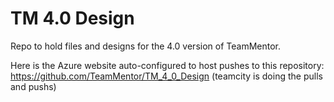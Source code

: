 TM 4.0 Design
=============

Repo to hold files and designs for the 4.0 version of TeamMentor.

Here is the Azure website auto-configured to host pushes to this repository: https://github.com/TeamMentor/TM_4_0_Design (teamcity is doing the pulls and pushs)
